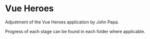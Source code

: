 # Vue Heroes

Adjustment of the Vue Heroes application by John Papa.

Progress of each stage can be found in each folder where applicable.